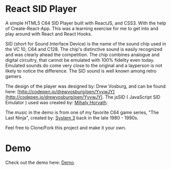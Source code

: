 # React SID Player

A simple HTML5 C64 SID Player built with ReactJS, and CSS3. With the help of Create-React-App. This was a learning exercise for me to get into and play around with React and React Hooks.

SID (short for Sound Interface Device) is the name of the sound chip used in the VC 10, C64 and C128.  The chip's distinctive sound is easily recognized and was clearly ahead the competition. The chip combines analogue and digital circuitry, that cannot be emulated with 100% fidelity even today. Emulated sounds do come very close to the original and a layperson is not likely to notice the difference. The SID sound is well known among retro gamers.

The design of the player was designed by: Drew Vosburg, and can be found here:
[http://codepen.io/drewvosburg/pen/YyvwJY](http://codepen.io/drewvosburg/pen/YyvwJY). The jsSID ( JavaScript SID Emulator ) used was created by: [Mihaly Horvath](http://hermit.sidrip.com).

The music in the demo is from one of my favorite C64 game series, "The Last Ninja", created by: [System 3](http://www.system3.com) back in the late 1980 - 1990s. 

Feel free to Clone/Fork this project and make it your own.

# Demo
Check out the demo here: [Demo](https://dalkmania.github.io/react-sid-player/).